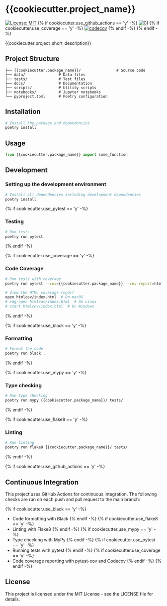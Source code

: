 # {{cookiecutter.project_name}}
[![License: MIT](https://img.shields.io/badge/License-MIT-yellow.svg)](./LICENSE)
{% if cookiecutter.use_github_actions == 'y' -%}
[![CI](https://github.com/{{cookiecutter.github_username}}/{{cookiecutter.project_slug}}/workflows/CI/badge.svg)](https://github.com/{{cookiecutter.github_username}}/{{cookiecutter.project_slug}}/actions?query=workflow%3ACI)
{% if cookiecutter.use_coverage == 'y' -%}
[![codecov](https://codecov.io/gh/{{cookiecutter.github_username}}/{{cookiecutter.project_slug}}/branch/main/graph/badge.svg)](https://codecov.io/gh/{{cookiecutter.github_username}}/{{cookiecutter.project_slug}})
{% endif -%}
{% endif -%}
<br>

{{cookiecutter.project_short_description}}

## Project Structure

```
├── {{cookiecutter.package_name}}/                # Source code
├── data/               # Data files
├── tests/              # Test files
├── docs/               # Documentation
├── scripts/            # Utility scripts
├── notebooks/          # Jupyter notebooks
└── pyproject.toml      # Poetry configuration
```

## Installation

```bash
# Install the package and dependencies
poetry install
```

## Usage

```python
from {{cookiecutter.package_name}} import some_function
```

## Development

### Setting up the development environment

```bash
# Install all dependencies including development dependencies
poetry install
```

{% if cookiecutter.use_pytest == 'y' -%}
### Testing

```bash
# Run tests
poetry run pytest
```
{% endif -%}

{% if cookiecutter.use_coverage == 'y' -%}
### Code Coverage

```bash
# Run tests with coverage
poetry run pytest --cov={{cookiecutter.package_name}} --cov-report=html

# View the HTML coverage report
open htmlcov/index.html  # On macOS
# xdg-open htmlcov/index.html  # On Linux
# start htmlcov/index.html  # On Windows
```
{% endif -%}

{% if cookiecutter.use_black == 'y' -%}
### Formatting

```bash
# Format the code
poetry run black .
```
{% endif -%}

{% if cookiecutter.use_mypy == 'y' -%}
### Type checking

```bash
# Run type checking
poetry run mypy {{cookiecutter.package_name}}/ tests/
```
{% endif -%}

{% if cookiecutter.use_flake8 == 'y' -%}
### Linting

```bash
# Run linting
poetry run flake8 {{cookiecutter.package_name}}/ tests/
```
{% endif -%}

{% if cookiecutter.use_github_actions == 'y' -%}
## Continuous Integration

This project uses GitHub Actions for continuous integration. The following checks are run on each push and pull request to the main branch:

{% if cookiecutter.use_black == 'y' -%}
- Code formatting with Black
{% endif -%}
{% if cookiecutter.use_flake8 == 'y' -%}
- Linting with Flake8
{% endif -%}
{% if cookiecutter.use_mypy == 'y' -%}
- Type checking with MyPy
{% endif -%}
{% if cookiecutter.use_pytest == 'y' -%}
- Running tests with pytest
{% endif -%}
{% if cookiecutter.use_coverage == 'y' -%}
- Code coverage reporting with pytest-cov and Codecov
{% endif -%}
{% endif -%}

## License

This project is licensed under the MIT License - see the LICENSE file for details.
